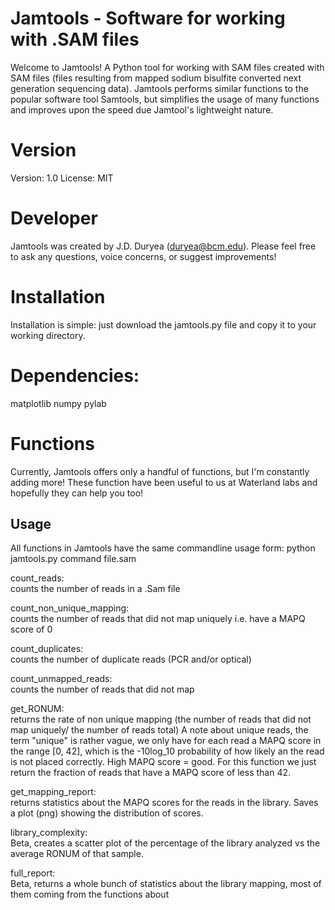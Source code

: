 # Jamtools - Software for working with .SAM files
Welcome to Jamtools! A Python tool for working with SAM files created with SAM files (files resulting from mapped sodium bisulfite converted next generation sequencing data). Jamtools performs similar functions to the popular software tool Samtools, but simplifies the usage of many functions and improves upon the speed due Jamtool's lightweight nature. 

# Version
Version: 1.0
License: MIT

# Developer
Jamtools was created by J.D. Duryea (duryea@bcm.edu). Please feel free to ask any questions, voice concerns, or suggest improvements!

# Installation
Installation is simple: just download the jamtools.py file and copy it to your working directory.

# Dependencies:
matplotlib
numpy
pylab

# Functions
Currently, Jamtools offers only a handful of functions, but I'm constantly adding more! These function have been useful to us at Waterland labs and hopefully they can help you too!

## Usage
All functions in Jamtools have the same commandline usage form:
python jamtools.py command file.sam

count_reads:				        
counts the number of reads in a .Sam file

count_non_unique_mapping:		
counts the number of reads that did not map uniquely i.e. have a MAPQ score of 0

count_duplicates:			      
counts the number of duplicate reads (PCR and/or optical)

count_unmapped_reads:			  
counts the number of reads that did not map

get_RONUM:				          
returns the rate of non unique mapping (the number of reads that did not map uniquely/ the number of reads                                 total) A note about unique reads, the term "unique" is rather vague, we only have for each read a MAPQ score                               in the range [0, 42], which is the -10log_10 probability of how likely an the read is not placed correctly.                               High MAPQ score = good. For this function we just return the fraction of reads that have a MAPQ score of less                             than 42.

get_mapping_report:         
returns statistics about the MAPQ scores for the reads in the library. Saves a plot (png) showing the                                     distribution of scores.

library_complexity:         
Beta, creates a scatter plot of the percentage of the library analyzed vs the average RONUM of that sample.

full_report:                
Beta, returns a whole bunch of statistics about the library mapping, most of them coming from the functions                               about
